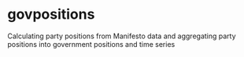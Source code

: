 # govpositions
Calculating party positions from Manifesto data and aggregating party positions into government positions and time series
